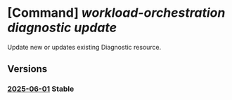 # [Command] _workload-orchestration diagnostic update_

Update new or updates existing Diagnostic resource.

## Versions

### [2025-06-01](/Resources/mgmt-plane/L3N1YnNjcmlwdGlvbnMve30vcmVzb3VyY2Vncm91cHMve30vcHJvdmlkZXJzL21pY3Jvc29mdC5lZGdlL2RpYWdub3N0aWNzL3t9/2025-06-01.xml) **Stable**

<!-- mgmt-plane /subscriptions/{}/resourcegroups/{}/providers/microsoft.edge/diagnostics/{} 2025-06-01 -->
